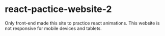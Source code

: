 # react-pactice-website-2

Only front-end made this site to practice react animations.
This website is not responsive for mobile devices and tablets.

